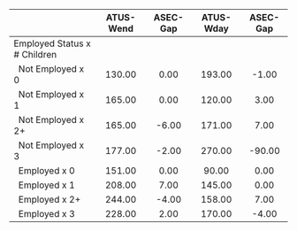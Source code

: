 
|                      |    ATUS-Wend |     ASEC-Gap |    ATUS-Wday |     ASEC-Gap |
| -------------------- | :----------: | :----------: | :----------: | :----------: |
| Employed Status x # Children |              |              |              |              |
| &nbsp;&nbsp;Not Employed x 0 |       130.00 |         0.00 |       193.00 |        -1.00 |
| &nbsp;&nbsp;Not Employed x 1 |       165.00 |         0.00 |       120.00 |         3.00 |
| &nbsp;&nbsp;Not Employed x 2+ |       165.00 |        -6.00 |       171.00 |         7.00 |
| &nbsp;&nbsp;Not Employed x 3 |       177.00 |        -2.00 |       270.00 |       -90.00 |
| &nbsp;&nbsp;Employed x 0 |       151.00 |         0.00 |        90.00 |         0.00 |
| &nbsp;&nbsp;Employed x 1 |       208.00 |         7.00 |       145.00 |         0.00 |
| &nbsp;&nbsp;Employed x 2+ |       244.00 |        -4.00 |       158.00 |         7.00 |
| &nbsp;&nbsp;Employed x 3 |       228.00 |         2.00 |       170.00 |        -4.00 |

